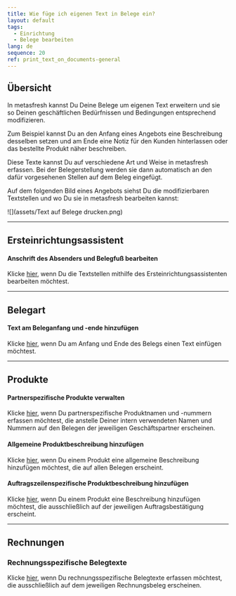 ```yaml
---
title: Wie füge ich eigenen Text in Belege ein?
layout: default
tags:
  - Einrichtung
  - Belege bearbeiten
lang: de
sequence: 20
ref: print_text_on_documents-general
---
```


## Übersicht
In metasfresh kannst Du Deine Belege um eigenen Text erweitern und sie so Deinen geschäftlichen Bedürfnissen und Bedingungen entsprechend modifizieren.

Zum Beispiel kannst Du an den Anfang eines Angebots eine Beschreibung desselben setzen und am Ende eine Notiz für den Kunden hinterlassen oder das bestellte Produkt näher beschreiben.

Diese Texte kannst Du auf verschiedene Art und Weise in metasfresh erfassen. Bei der Belegerstellung werden sie dann automatisch an den dafür vorgesehenen Stellen auf dem Beleg eingefügt.

Auf dem folgenden Bild eines Angebots siehst Du die modifizierbaren Textstellen und wo Du sie in metasfresh bearbeiten kannst:

![](assets/Text auf Belege drucken.png)

---

## Ersteinrichtungsassistent

#### Anschrift des Absenders und Belegfuß bearbeiten
Klicke [hier](Ersteinrichtung), wenn Du die Textstellen mithilfe des Ersteinrichtungsassistenten bearbeiten möchtest.

---

## Belegart

#### Text am Beleganfang und -ende hinzufügen
Klicke [hier](Text_auf_Belege_drucken-Belegart), wenn Du am Anfang und Ende des Belegs einen Text einfügen möchtest.

---

## Produkte

#### Partnerspezifische Produkte verwalten
Klicke [hier](Partnerspezifische_Produkte), wenn Du partnerspezifische Produktnamen und -nummern erfassen möchtest, die anstelle Deiner intern verwendeten Namen und Nummern auf den Belegen der jeweiligen Geschäftspartner erscheinen.

#### Allgemeine Produktbeschreibung hinzufügen
Klicke [hier](Text_auf_Belege_drucken-Produkt), wenn Du einem Produkt eine allgemeine Beschreibung hinzufügen möchtest, die auf allen Belegen erscheint.

#### Auftragszeilenspezifische Produktbeschreibung hinzufügen
Klicke [hier](Auftragszeilenspezifische_Produktbeschreibung), wenn Du einem Produkt eine Beschreibung hinzufügen möchtest, die ausschließlich auf der jeweiligen Auftragsbestätigung erscheint.

---

## Rechnungen

### Rechnungsspezifische Belegtexte
Klicke [hier](Rechnungsspezifische_Belegtexte), wenn Du rechnungsspezifische Belegtexte erfassen möchtest, die ausschließlich auf dem jeweiligen Rechnungsbeleg erscheinen.
